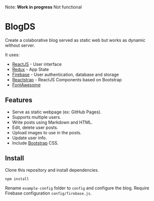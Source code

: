 Note: **Work in progress** Not functional

# BlogDS

Create a colaborative blog served as static web but works as dynamic without server.

It uses:
- [ReactJS](https://reactjs.org) - User interface
- [Redux](https://react-redux.js.org) - App State
- [Firebase](https://firebase.google.com) - User authentication, database and storage
- [Reactstrap](https://reactstrap.github.io) - ReactJS Components based on Bootstrap
- [FontAwesome](https://fontawesome.com/)

## Features

- Serve as static webpage (ex: GitHub Pages).
- Supports multiple users.
- Write posts using Markdown and HTML.
- Edit, delete user posts.
- Upload images to use in the posts.
- Update user info.
- Include [Bootstrap](https://getbootstrap.com/) CSS.

## Install

Clone this repository and install dependencies.

```bash
npm install
```

Rename `example-config` folder to `config` and configure the blog. Require Firebase configuration `config/firebase.js`. 